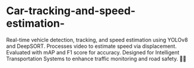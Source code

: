 # Car-tracking-and-speed-estimation-
Real-time vehicle detection, tracking, and speed estimation using YOLOv8 and DeepSORT. Processes video to estimate speed via displacement. Evaluated with mAP and F1 score for accuracy. Designed for Intelligent Transportation Systems to enhance traffic monitoring and road safety. 🚗🚦
